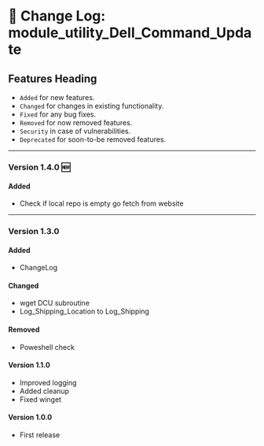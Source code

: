 # :notebook:  Change Log: module_utility_Dell_Command_Update

## Features Heading
- `Added` for new features.
- `Changed` for changes in existing functionality.
- `Fixed` for any bug fixes.
- `Removed` for now removed features.
- `Security` in case of vulnerabilities.
- `Deprecated` for soon-to-be removed features.

[//]: # (Copy paste pallette)
[//]: # (#### Added)
[//]: # (#### Changed)
[//]: # (#### Fixed)
[//]: # (#### Removed)
[//]: # (#### Security)
[//]: # (#### Deprecated)


---


###  Version 1.4.0 :new:

#### Added
- Check if local repo is empty go fetch from website


---


###  Version 1.3.0

#### Added
- ChangeLog

#### Changed
- wget DCU subroutine
- Log_Shipping_Location to Log_Shipping

#### Removed
- Poweshell check



#### Version 1.1.0

- Improved logging
- Added cleanup
- Fixed winget


#### Version 1.0.0

- First release